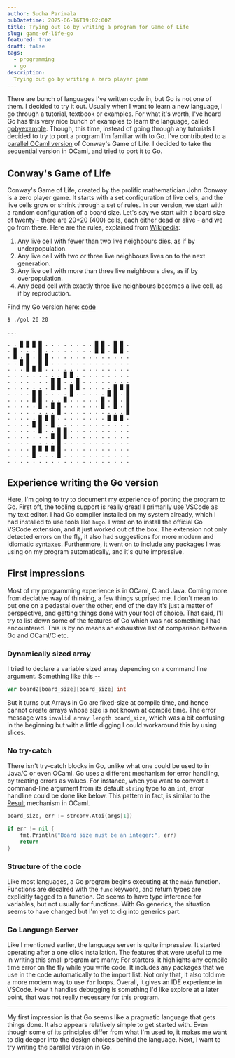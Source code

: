 ```yaml
---
author: Sudha Parimala
pubDatetime: 2025-06-16T19:02:00Z
title: Trying out Go by writing a program for Game of Life
slug: game-of-life-go
featured: true
draft: false
tags:
  - programming
  - go
description:
  Trying out go by writing a zero player game
---
```


There are bunch of languages I've written code in, but Go is not one of them. I decided to try it out. Usually when I want to learn a new language, I go through a tutorial, textbook or examples. For what it's worth, I've heard Go has this very nice bunch of examples to learn the language, called [gobyexample](https://gobyexample.com/). Though, this time, instead of going through any tutorials I decided to try to port a program I'm familiar with to Go. I've contributed to a [parallel OCaml version](https://github.com/ocaml-bench/sandmark/blob/main/benchmarks/multicore-numerical/game_of_life_multicore.ml) of Conway's Game of Life. I decided to take the sequential version in OCaml, and tried to port it to Go.

## Conway's Game of Life

Conway's Game of Life, created by the prolific mathematician John Conway is a zero player game. It starts with a set configuration of live cells, and the live cells grow or shrink through a set of rules. In our version, we start with a random configuration of a board size. Let's say we start with a board size of twenty - there are 20*20 (400) cells, each either dead or alive - and we go from there. Here are the rules, explained from [Wikipedia](https://en.wikipedia.org/wiki/Conway%27s_Game_of_Life):

1. Any live cell with fewer than two live neighbours dies, as if by underpopulation.
2. Any live cell with two or three live neighbours lives on to the next generation.
3. Any live cell with more than three live neighbours dies, as if by overpopulation.
4. Any dead cell with exactly three live neighbours becomes a live cell, as if by reproduction.

Find my Go version here: [code](https://gist.github.com/Sudha247/b8f5d3988cd91373214f347c74dfd248)

```
$ ./gol 20 20

...

. . █ █ █ █ . . . . . . . . █ █ . █ █ .
. █ . . . █ . . . . . . . . █ █ . █ █ .
. █ . █ . █ █ . . . . . . . . . . . . .
. . █ █ . █ █ . . . . . . . . . . . . .
. . . █ █ █ . . . . . . . . . . . . . .
. . . . . . . . . █ █ . . . . . . . . .
. . . . . . . █ █ . . █ . . . . . . . .
. . . . . . . █ █ . █ █ . . . . . █ █ █
. . . . █ █ . . . . █ . . . . . █ █ . █
. . . . █ █ . . . █ . . . . . █ . █ . █
. . . . . █ . █ █ . . . . . . █ . █ . █
. . . . . . . . █ . . . . . . . . . . █
. . . . . █ █ █ . . . . . . . . █ █ █ .
. . . . █ █ . █ . . . . . . . . . . . .
. . . . . █ . . █ █ . . . . . . . . . .
. . . . . . . █ █ █ . . . . . . . . . .
. . . . . . . . █ . . . . . . . . . . .
. . . . █ █ █ █ █ . . . . . . . . . . .
. . . . █ . . . █ . . . . . . . . . . .
. . . . . . . . . . . . . . . . . . . .
```

## Experience writing the Go version

Here, I'm going to try to document my experience of porting the program to Go. First off, the tooling support is really great! I primarily use VSCode as my text editor. I had Go compiler installed on my system already, which I had installed to use tools like `hugo`. I went on to install the official Go VSCode extension, and it just worked out of the box. The extension not only detected errors on the fly, it also had suggestions for more modern and idiomatic syntaxes. Furthermore, it went on to include any packages I was using on my program automatically, and it's quite impressive.

## First impressions

Most of my programming experience is in OCaml, C and Java. Coming more from declative way of thinking, a few things suprised me. I don't mean to put one on a pedastal over the other, end of the day it's just a matter of perspective, and getting things done with your tool of choice. That said, I'll try to list down some of the features of Go which was not something I had encountered. This is by no means an exhaustive list of comparison between Go and OCaml/C etc.

### Dynamically sized array

I tried to declare a variable sized array depending on a command line argument. Something like this --

```go
var board2[board_size][board_size] int
```

But it turns out Arrays in Go are fixed-size at compile time, and hence cannot create arrays whose size is not known at compile time. The error message was `invalid array length board_size`, which was a bit confusing in the beginning but with a little digging I could workaround this by using slices.

### No try-catch

There isn't try-catch blocks in Go, unlike what one could be used to in Java/C or even OCaml. Go uses a different mechanism for error handling, by treating errors as values. For instance, when you want to convert a command-line argument from its default `string` type to an `int`, error handline could be done like below. This pattern in fact, is similar to the [Result](https://ocaml.org/manual/5.3/api/Result.html) mechanism in OCaml.

```go
board_size, err := strconv.Atoi(args[1])

if err != nil {
	fmt.Println("Board size must be an integer:", err)
	return
}
```

### Structure of the code

Like most languages, a Go program begins executing at the `main` function. Functions are decalred with the `func` keyword, and return types are explicitly tagged to a function. Go seems to have type inference for variables, but not usually for functions. With Go generics, the situation seems to have changed but I'm yet to dig into generics part.

### Go Language Server

Like I mentioned earlier, the language server is quite impressive. It started operating after a one click installation. The features that were useful to me in writing this small program are many; For starters, it highlights any compile time error on the fly while you write code. It includes any packages that we use in the code automatically to the import list. Not only that, it also told me a more modern way to use `for` loops. Overall, it gives an IDE experience in VSCode. How it handles debugging is something I'd like explore at a later point, that was not really necessary for this program.

---

My first impression is that Go seems like a pragmatic language that gets things done. It also appears relatively simple to get started with. Even though some of its principles differ from what I'm used to, it makes me want to dig deeper into the design choices behind the language. Next, I want to try writing the parallel version in Go.